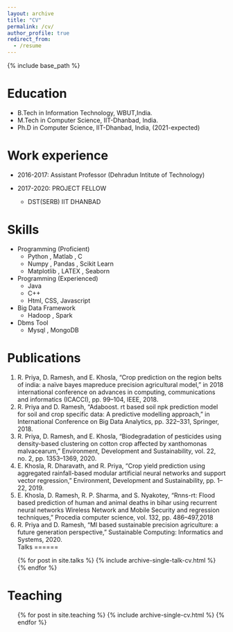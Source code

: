 ```yaml
---
layout: archive
title: "CV"
permalink: /cv/
author_profile: true
redirect_from:
  - /resume
---
```


{% include base_path %}

Education
======
* B.Tech in Information Technology, WBUT,India. 
* M.Tech in Computer Science, IIT-Dhanbad, India.
* Ph.D in Computer Science, IIT-Dhanbad, India, (2021-expected)

Work experience
======
*  2016-2017: Assistant Professor (Dehradun Intitute of Technology)
  
* 2017-2020: PROJECT FELLOW
  * DST(SERB) IIT DHANBAD
  
  
  
Skills
======
* Programming (Proficient)
  * Python , Matlab , C 
  * Numpy  , Pandas , Scikit Learn 
  * Matplotlib , LATEX  , Seaborn
* Programming (Experienced)
  * Java
  * C++
  * Html, CSS, Javascript
* Big Data Framework
  * Hadoop , Spark
* Dbms Tool
  * Mysql , MongoDB

Publications
======
 <!-- <ul>{% for post in site.publications %}
    {% include archive-single-cv.html %}
  {% endfor %}</ul> -->
1. R. Priya, D. Ramesh, and E. Khosla, “Crop prediction on the region belts of india: a
naïve bayes mapreduce precision agricultural model,” in 2018 international
conference on advances in computing, communications and informatics (ICACCI),
pp. 99–104, IEEE, 2018.
2. R. Priya and D. Ramesh, “Adaboost. rt based soil npk prediction model for soil and
crop specific data: A predictive modelling approach,” in International Conference on
Big Data Analytics, pp. 322–331, Springer, 2018.
3. R. Priya, D. Ramesh, and E. Khosla, “Biodegradation of pesticides using
density-based clustering on cotton crop affected by xanthomonas malvacearum,”
Environment, Development and Sustainability, vol. 22, no. 2, pp. 1353–1369, 2020.
4. E. Khosla, R. Dharavath, and R. Priya, “Crop yield prediction using aggregated
rainfall-based modular artificial neural networks and support vector regression,”
Environment, Development and Sustainability, pp. 1–22, 2019.
5. E. Khosla, D. Ramesh, R. P. Sharma, and S. Nyakotey, “Rnns-rt: Flood based
prediction of human and animal deaths in bihar using recurrent neural networks
Wireless Network and Mobile Security and regression techniques,” Procedia computer science, vol. 132, pp. 486–497,2018
6. R. Priya and D. Ramesh, “Ml based sustainable precision agriculture: a future
generation perspective,” Sustainable Computing: Informatics and Systems, 2020.  
Talks
======
  <ul>{% for post in site.talks %}
    {% include archive-single-talk-cv.html %}
  {% endfor %}</ul>
  
Teaching
======
  <ul>{% for post in site.teaching %}
    {% include archive-single-cv.html %}
  {% endfor %}</ul>
  
  

